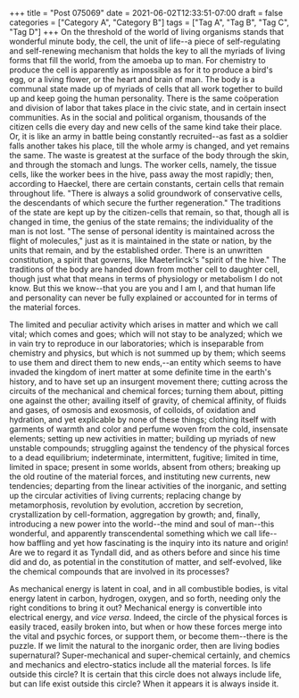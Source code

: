 +++
title = "Post 075069"
date = 2021-06-02T12:33:51-07:00
draft = false
categories = ["Category A", "Category B"]
tags = ["Tag A", "Tag B", "Tag C", "Tag D"]
+++
On the threshold of the world of living organisms stands that wonderful minute body, the cell, the unit of life--a piece of self-regulating and self-renewing mechanism that holds the key to all the myriads of living forms that fill the world, from the amoeba up to man. For chemistry to produce the cell is apparently as impossible as for it to produce a bird's egg, or a living flower, or the heart and brain of man. The body is a communal state made up of myriads of cells that all work together to build up and keep going the human personality. There is the same coöperation and division of labor that takes place in the civic state, and in certain insect communities. As in the social and political organism, thousands of the citizen cells die every day and new cells of the same kind take their place. Or, it is like an army in battle being constantly recruited--as fast as a soldier falls another takes his place, till the whole army is changed, and yet remains the same. The waste is greatest at the surface of the body through the skin, and through the stomach and lungs. The worker cells, namely, the tissue cells, like the worker bees in the hive, pass away the most rapidly; then, according to Haeckel, there are certain constants, certain cells that remain throughout life. "There is always a solid groundwork of conservative cells, the descendants of which secure the further regeneration." The traditions of the state are kept up by the citizen-cells that remain, so that, though all is changed in time, the genius of the state remains; the individuality of the man is not lost. "The sense of personal identity is maintained across the flight of molecules," just as it is maintained in the state or nation, by the units that remain, and by the established order. There is an unwritten constitution, a spirit that governs, like Maeterlinck's "spirit of the hive." The traditions of the body are handed down from mother cell to daughter cell, though just what that means in terms of physiology or metabolism I do not know. But this we know--that you are you and I am I, and that human life and personality can never be fully explained or accounted for in terms of the material forces.

The limited and peculiar activity which arises in matter and which we call vital; which comes and goes; which will not stay to be analyzed; which we in vain try to reproduce in our laboratories; which is inseparable from chemistry and physics, but which is not summed up by them; which seems to use them and direct them to new ends,--an entity which seems to have invaded the kingdom of inert matter at some definite time in the earth's history, and to have set up an insurgent movement there; cutting across the circuits of the mechanical and chemical forces; turning them about, pitting one against the other; availing itself of gravity, of chemical affinity, of fluids and gases, of osmosis and exosmosis, of colloids, of oxidation and hydration, and yet explicable by none of these things; clothing itself with garments of warmth and color and perfume woven from the cold, insensate elements; setting up new activities in matter; building up myriads of new unstable compounds; struggling against the tendency of the physical forces to a dead equilibrium; indeterminate, intermittent, fugitive; limited in time, limited in space; present in some worlds, absent from others; breaking up the old routine of the material forces, and instituting new currents, new tendencies; departing from the linear activities of the inorganic, and setting up the circular activities of living currents; replacing change by metamorphosis, revolution by evolution, accretion by secretion, crystallization by cell-formation, aggregation by growth; and, finally, introducing a new power into the world--the mind and soul of man--this wonderful, and apparently transcendental something which we call life--how baffling and yet how fascinating is the inquiry into its nature and origin! Are we to regard it as Tyndall did, and as others before and since his time did and do, as potential in the constitution of matter, and self-evolved, like the chemical compounds that are involved in its processes?

As mechanical energy is latent in coal, and in all combustible bodies, is vital energy latent in carbon, hydrogen, oxygen, and so forth, needing only the right conditions to bring it out? Mechanical energy is convertible into electrical energy, and _vice versa_. Indeed, the circle of the physical forces is easily traced, easily broken into, but when or how these forces merge into the vital and psychic forces, or support them, or become them--there is the puzzle. If we limit the natural to the inorganic order, then are living bodies supernatural? Super-mechanical and super-chemical certainly, and chemics and mechanics and electro-statics include all the material forces. Is life outside this circle? It is certain that this circle does not always include life, but can life exist outside this circle? When it appears it is always inside it.
